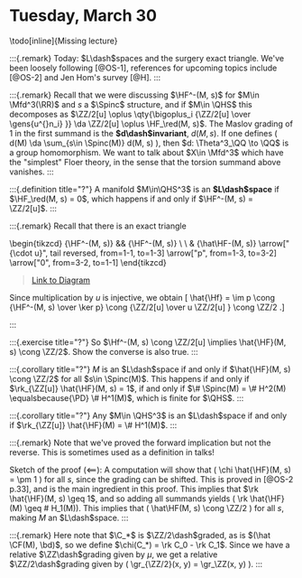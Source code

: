 # Tuesday, March 30

\todo[inline]{Missing lecture}

:::{.remark}
Today: $L\dash$spaces and the surgery exact triangle.
We've been loosely following [@OS-1], references for upcoming topics include [@OS-2] and Jen Hom's survey [@H].
:::

:::{.remark}
Recall that we were discussing $\HF^-(M, s)$ for $M\in \Mfd^3(\RR)$ and $s$ a $\Spinc$ structure, and if $M\in \QHS$ this decomposes as $\ZZ/2[u] \oplus \qty{\bigoplus_i {\ZZ/2[u] \over \gens{u^{}n_i} }} \da \ZZ/2[u] \oplus \HF_\red(M, s)$.
The Maslov grading of $1$ in the first summand is the **$d\dash$invariant**, $d(M, s)$.
If one defines \( d(M) \da \sum_{s\in \Spinc(M)} d(M, s) \), then $d: \Theta^3_\QQ \to \QQ$ is a group homomorphism.
We want to talk about $X\in \Mfd^3$ which have the "simplest" Floer theory, in the sense that the torsion summand above vanishes.
:::

:::{.definition title="?"}
A manifold $M\in\QHS^3$ is an **$L\dash$space** if $\HF_\red(M, s) = 0$, which happens if and only if $\HF^-(M, s) = \ZZ/2[u]$.
:::

:::{.remark}
Recall that there is an exact triangle

\begin{tikzcd}
	{\HF^-(M, s)} && {\HF^-(M, s)} \\
	\\
	& {\hat\HF-(M, s)}
	\arrow["{\cdot u}", tail reversed, from=1-1, to=1-3]
	\arrow["p", from=1-3, to=3-2]
	\arrow["0", from=3-2, to=1-1]
\end{tikzcd}

> [Link to Diagram](https://q.uiver.app/?q=WzAsMyxbMCwwLCJcXEhGXi0oTSwgcykiXSxbMiwwLCJcXEhGXi0oTSwgcykiXSxbMSwyLCJcXGhhdFxcSEYtKE0sIHMpIl0sWzAsMSwiXFxjZG90IHUiLDAseyJzdHlsZSI6eyJ0YWlsIjp7Im5hbWUiOiJhcnJvd2hlYWQifX19XSxbMSwyLCJwIl0sWzIsMCwiMCJdXQ==)

Since multiplication by $u$ is injective, we obtain 
\[
\hat{\Hf} = \im p \cong {\HF^-(M, s) \over \ker p} \cong {\ZZ/2[u] \over u \ZZ/2[u] } \cong \ZZ/2
.\]

:::

:::{.exercise title="?"}
So $\Hf^-(M, s) \cong \ZZ/2[u] \implies \hat{\HF}(M, s) \cong \ZZ/2$.
Show the converse is also true.
:::

:::{.corollary title="?"}
$M$ is an $L\dash$space if and only if $\hat{\HF}(M, s) \cong \ZZ/2$ for all $s\in \Spinc(M)$.
This happens if and only if $\rk_{\ZZ[u]} \hat{\HF}(M, s) = 1$, if and only if $\# \Spinc(M) = \# H^2(M) \equalsbecause{\PD} \# H^1(M)$, which is finite for $\QHS$.
:::

:::{.corollary title="?"}
Any $M\in \QHS^3$ is an $L\dash$space if and only if $\rk_{\ZZ[u]} \hat{\HF}(M) = \# H^1(M)$.
:::

:::{.remark}
Note that we've proved the forward implication but not the reverse.
This is sometimes used as a definition in talks!

Sketch of the proof ($\impliedby$):
A computation will show that \( \chi \hat{\HF}(M, s) = \pm 1 \) for all $s$, since the grading can be shifted.
This is proved in [@OS-2 p.33], and is the main ingredient in this proof.
This implies that $\rk \hat{\HF}(M, s) \geq 1$, and so adding all summands yields \( \rk \hat{\HF}(M) \geq \# H_1(M)\).
This implies that \( \hat\HF(M, s) \cong \ZZ/2 \) for all $s$, making $M$ an $L\dash$space.
:::

:::{.remark}
Here note that $\C_*$ is $\ZZ/2\dash$graded, as is $(\hat \CF(M), \bd)$, so we define $\chi(C_*) = \rk C_0 - \rk C_1$.
Since we have a relative $\ZZ\dash$grading given by $\mu$, we get a relative $\ZZ/2\dash$grading given by \( \gr_{\ZZ/2}(x, y) = \gr_\ZZ(x, y) \).
:::




